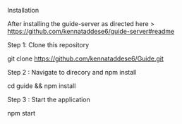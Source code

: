 Installation

After installing the guide-server as directed here > https://github.com/kennataddese6/guide-server#readme

Step 1: Clone this repository

git clone https://github.com/kennataddese6/Guide.git

Step 2 : Navigate to direcory and npm install

cd guide && npm install

Step 3 : Start the application

npm start
